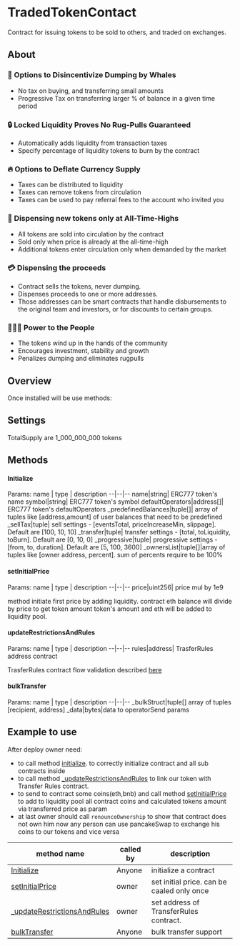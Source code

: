 # TradedTokenContact
Contract for issuing tokens to be sold to others, and traded on exchanges.

## About

### :whale: Options to Disincentivize Dumping by Whales

* No tax on buying, and transferring small amounts
* Progressive Tax on transferring larger % of balance in a given time period

### :lock: Locked Liquidity Proves No Rug-Pulls Guaranteed

* Automatically adds liquidity from transaction taxes
* Specify percentage of liquidity tokens to burn by the contract

### :fire: Options to Deflate Currency Supply

* Taxes can be distributed to liquidity
* Taxes can remove tokens from circulation
* Taxes can be used to pay referral fees to the account who invited you

### :rocket: Dispensing new tokens only at All-Time-Highs

* All tokens are sold into circulation by the contract
* Sold only when price is already at the all-time-high
* Additional tokens enter circulation only when 
demanded by the market

### :credit_card: Dispensing the proceeds

* Contract sells the tokens, never dumping.
* Dispenses proceeds to one or more addresses.
* Those addresses can be smart contracts that handle disbursements to the original team and investors, or for discounts to certain groups.

### :people_holding_hands: Power to the People

* The tokens wind up in the hands of the community
* Encourages investment, stability and growth
* Penalizes dumping and eliminates rugpulls

## Overview
Once installed will be use methods:

<table>
<thead>
	<tr>
		<th>method name</th>
		<th>called by</th>
		<th>description</th>
	</tr>
</thead>
<tbody>
	<tr>
		<td><a href="#initialize">Initialize</a></td>
		<td>Anyone</td>
		<td>initialize a contract</td>
	</tr>
	<tr>
		<td><a href="#setinitialprice">setInitialPrice</a></td>
		<td>owner</td>
		<td>set initial price. can be caaled only once</td>
	</tr>
	<tr>
		<td><a href="#updaterestrictionsandrules">_updateRestrictionsAndRules</a></td>
		<td>owner</td>
		<td>set address of TransferRules contract.</td>
	</tr>
	<tr>
		<td><a href="#bulktransfer">bulkTransfer</a></td>
		<td>Anyone</td>
		<td>bulk transfer support</td>
	</tr>

## Settings
TotalSupply are 1_000_000_000 tokens

## Methods

#### Initialize
Params:
name  | type | description
--|--|--
name|string| ERC777 token's name 
symbol|string| ERC777 token's symbol 
defaultOperators|address[]| ERC777 token's defaultOperators 
_predefinedBalances|tuple[]| array of tuples like [address,amount] of user balances that need to be predefined 
_sellTax|tuple| sell settings -  [eventsTotal, priceIncreaseMin, slippage]. Default are [100, 10, 10]
_transfer|tuple| transfer settings - [total, toLiquidity, toBurn]. Default are [0, 10, 0] 
_progressive|tuple| progressive settings - [from, to, duration]. Default are [5, 100, 3600]
_ownersList|tuple[]|array of tuples like [owner address, percent]. sum of percents require to be 100%
        
#### setInitialPrice
Params:
name  | type | description
--|--|--
price|uint256| price mul by 1e9

method initiate first price by adding liquidity.
contract eth balance will divide by price to get token amount
token's amount and eth will be added to liquidity pool.

#### updateRestrictionsAndRules
Params:
name  | type | description
--|--|--
rules|address| TrasferRules address contract

TrasferRules contract flow validation described <a href="https://github.com/Intercoin/ITR/blob/assets/diagrams/transfer-rules-v4.png" target="_blank">here</a>

#### bulkTransfer
Params:
name  | type | description
--|--|--
_bulkStruct|tuple[] array of tuples [recipient, address]
_data|bytes|data to operatorSend params

## Example to use
After deploy owner need:
- to call method <a href="#initialize">initialize</a>. to correctly initialize contract and all sub contracts inside
- to call method <a href="#updaterestrictionsandrules">_updateRestrictionsAndRules</a> to link our token with Transfer Rules contract.
- to send to contract some coins(eth,bnb) and call method <a href="#setinitialprice">setInitialPrice</a> to add to liquidity pool all contract coins and calculated tokens amount via transferred price as param
- at last owner should call `renounceOwnership` to show that contract does not own him
now any person can use pancakeSwap to exchange his coins to our tokens and vice versa



